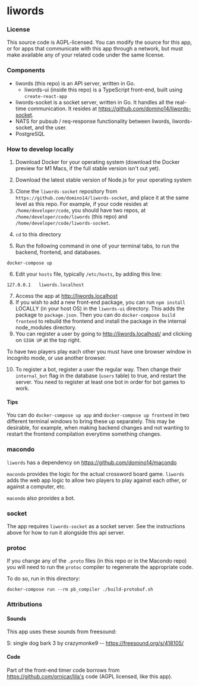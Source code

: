 # liwords

### License

This source code is AGPL-licensed. You can modify the source for this app, or for apps that communicate with this app through a network, but must make available any of your related code under the same license.

### Components

- liwords (this repo) is an API server, written in Go.
  - liwords-ui (inside this repo) is a TypeScript front-end, built using `create-react-app`
- liwords-socket is a socket server, written in Go. It handles all the real-time communication. It resides at https://github.com/domino14/liwords-socket.
- NATS for pubsub / req-response functionality between liwords, liwords-socket, and the user.
- PostgreSQL

### How to develop locally

1. Download Docker for your operating system (download the Docker preview for M1 Macs, if the full stable version isn't out yet).
2. Download the latest stable version of Node.js for your operating system
3. Clone the `liwords-socket` repository from `https://github.com/domino14/liwords-socket`, and place it at the same level as this repo. For example, if your code resides at `/home/developer/code`, you should have two repos, at `/home/developer/code/liwords` (this repo) and `/home/developer/code/liwords-socket`.
4. `cd` to this directory

5. Run the following command in one of your terminal tabs, to run the backend, frontend, and databases.

`docker-compose up`

6. Edit your `hosts` file, typically `/etc/hosts`, by adding this line:

```
127.0.0.1	liwords.localhost
```

7. Access the app at http://liwords.localhost
8. If you wish to add a new front-end package, you can run `npm install` LOCALLY (in your host OS) in the `liwords-ui` directory. This adds the package to `package.json`. Then you can do `docker-compose build frontend` to rebuild the frontend and install the package in the internal node_modules directory.
9. You can register a user by going to http://liwords.localhost/ and clicking on `SIGN UP` at the top right.

To have two players play each other you must have one browser window in incognito mode, or use another browser.

10. To register a bot, register a user the regular way. Then change their `internal_bot` flag in the database (`users` table) to true, and restart the server. You need to register at least one bot in order for bot games to work.

#### Tips

You can do `docker-compose up app` and `docker-compose up frontend` in two different terminal windows to bring these up separately. This may be desirable, for example, when making backend changes and not wanting to restart the frontend compilation everytime something changes.

### macondo

`liwords` has a dependency on https://github.com/domino14/macondo

`macondo` provides the logic for the actual crossword board game. `liwords` adds
the web app logic to allow two players to play against each other, or against
a computer, etc.

`macondo` also provides a bot.

### socket

The app requires `liwords-socket` as a socket server. See the instructions above for how to run it alongside this api server.

### protoc

If you change any of the `.proto` files (in this repo or in the Macondo repo) you will need to run the `protoc` compiler to regenerate the appropriate code.

To do so, run in this directory:

`docker-compose run --rm pb_compiler ./build-protobuf.sh`

### Attributions

#### Sounds

This app uses these sounds from freesound:

S: single dog bark 3 by crazymonke9 -- https://freesound.org/s/418105/

#### Code

Part of the front-end timer code borrows from https://github.com/ornicar/lila's code (AGPL licensed, like this app).
